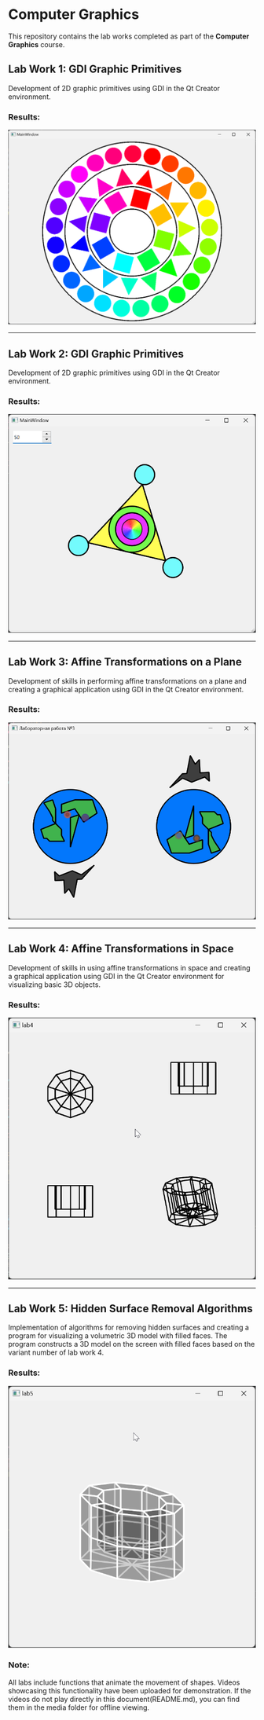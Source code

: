 # Computer Graphics

This repository contains the lab works completed as part of the **Computer Graphics** course.

## Lab Work 1: GDI Graphic Primitives
Development of 2D graphic primitives using GDI in the Qt Creator environment.

### Results:
[![Results](media/lab1.png)](media/lab1.mp4)

---

## Lab Work 2: GDI Graphic Primitives
Development of 2D graphic primitives using GDI in the Qt Creator environment.

### Results:
[![Results](media/lab2.png)](media/lab2.mp4)

---

## Lab Work 3: Affine Transformations on a Plane
Development of skills in performing affine transformations on a plane and creating a graphical application using GDI in the Qt Creator environment.

### Results:
[![Results](media/lab3.png)](media/lab3.mp4)

---

## Lab Work 4: Affine Transformations in Space
Development of skills in using affine transformations in space and creating a graphical application using GDI in the Qt Creator environment for visualizing basic 3D objects.

### Results:
[![Results](media/lab4.png)](media//lab4.mp4)

---

## Lab Work 5: Hidden Surface Removal Algorithms
Implementation of algorithms for removing hidden surfaces and creating a program for visualizing a volumetric 3D model with filled faces. The program constructs a 3D model on the screen with filled faces based on the variant number of lab work 4.

### Results:
[![Results](media/lab5.png)](media/lab5.mp4)

### Note:
All labs include functions that animate the movement of shapes. Videos showcasing this functionality have been uploaded for demonstration. If the videos do not play directly in this document(README.md), you can find them in the media folder for offline viewing.
